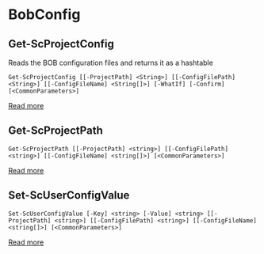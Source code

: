 # BobConfig

##  Get-ScProjectConfig
Reads the BOB configuration files and returns it as a hashtable    
    
    Get-ScProjectConfig [[-ProjectPath] <String>] [[-ConfigFilePath] <String>] [[-ConfigFileName] <String[]>] [-WhatIf] [-Confirm] [<CommonParameters>]


 [Read more](api/Get-ScProjectConfig.md)
##  Get-ScProjectPath
    Get-ScProjectPath [[-ProjectPath] <string>] [[-ConfigFilePath] <string>] [[-ConfigFileName] <string[]>] [<CommonParameters>]


 [Read more](api/Get-ScProjectPath.md)
##  Set-ScUserConfigValue
    Set-ScUserConfigValue [-Key] <string> [-Value] <string> [[-ProjectPath] <string>] [[-ConfigFilePath] <string>] [[-ConfigFileName] <string[]>] [<CommonParameters>]


 [Read more](api/Set-ScUserConfigValue.md)

